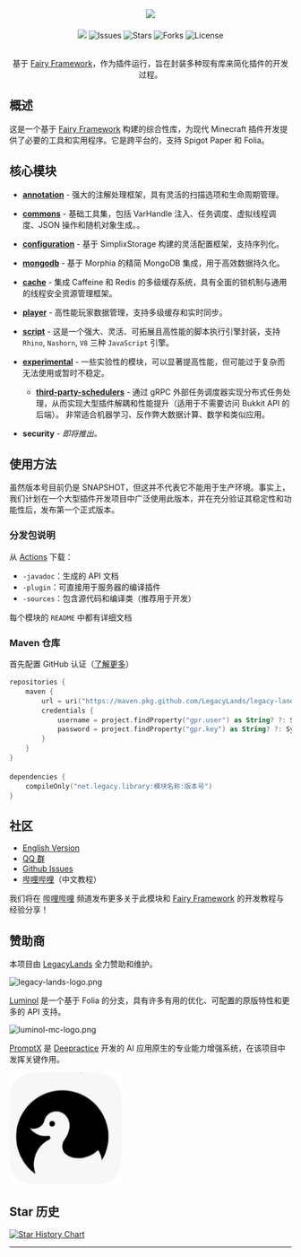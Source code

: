 <div align="center">
    <img src="./logo.png">
    <br /><br />
    <a href="https://app.codacy.com/gh/LegacyLands/legacy-lands-library/dashboard?utm_source=gh&utm_medium=referral&utm_content=&utm_campaign=Badge_grade"><img src="https://app.codacy.com/project/badge/Grade/cccd526f9bc94aaabc990dd65920cd21"/></a>
    <a><img alt="Issues" src="https://img.shields.io/github/issues/LegacyLands/legacy-lands-library"></a>
    <a><img alt="Stars" src="https://img.shields.io/github/stars/LegacyLands/legacy-lands-library"></a>
    <a><img alt="Forks" src="https://img.shields.io/github/forks/LegacyLands/legacy-lands-library"></a>
    <a><img alt="License" src="https://img.shields.io/github/license/LegacyLands/legacy-lands-library"></a>
    <br /><br />
    <p>基于 <a href="https://github.com/FairyProject/fairy" target="_blank">Fairy Framework</a>，作为插件运行，旨在封装多种现有库来简化插件的开发过程。</p>
</div>

## 概述

这是一个基于 [Fairy Framework](https://github.com/FairyProject/fairy) 构建的综合性库，为现代 Minecraft
插件开发提供了必要的工具和实用程序。它是跨平台的，支持 Spigot Paper 和 Folia。

## 核心模块

- [**annotation**](annotation/README_ZHCN.md) - 强大的注解处理框架，具有灵活的扫描选项和生命周期管理。
- [**commons**](commons/README_ZHCN.md) - 基础工具集，包括 VarHandle 注入、任务调度、虚拟线程调度、JSON 操作和随机对象生成。。
- [**configuration**](configuration/README_ZHCN.md) - 基于 SimplixStorage 构建的灵活配置框架，支持序列化。
- [**mongodb**](mongodb/README_ZHCN.md) - 基于 Morphia 的精简 MongoDB 集成，用于高效数据持久化。
- [**cache**](cache/README_ZHCN.md) - 集成 Caffeine 和 Redis 的多级缓存系统，具有全面的锁机制与通用的线程安全资源管理框架。
- [**player**](player/README_ZHCN.md) - 高性能玩家数据管理，支持多级缓存和实时同步。
- [**script**](script/README_ZHCN.md) - 这是一个强大、灵活、可拓展且高性能的脚本执行引擎封装，支持 `Rhino`, `Nashorn`, `V8`
  三种 `JavaScript` 引擎。

- [**experimental**](experimental/README.md) - 一些实验性的模块，可以显著提高性能，但可能过于复杂而无法使用或暂时不稳定。
    - [**third-party-schedulers**](experimental/third-party-schedulers/README.md) - 通过 gRPC
      外部任务调度器实现分布式任务处理，从而实现大型插件解耦和性能提升（适用于不需要访问 Bukkit API 的后端）。
      非常适合机器学习、反作弊大数据计算、数学和类似应用。

- **security** - *即将推出。*

## 使用方法

虽然版本号目前仍是 SNAPSHOT，但这并不代表它不能用于生产环境。事实上，我们计划在一个大型插件开发项目中广泛使用此版本，并在充分验证其稳定性和功能性后，发布第一个正式版本。

### 分发包说明

从 [Actions](https://github.com/LegacyLands/legacy-lands-library/actions) 下载：

- `-javadoc`：生成的 API 文档
- `-plugin`：可直接用于服务器的编译插件
- `-sources`：包含源代码和编译类（推荐用于开发）

每个模块的 `README` 中都有详细文档

### Maven 仓库

首先配置 GitHub
认证（[了解更多](https://docs.github.com/en/authentication/keeping-your-account-and-data-secure/managing-your-personal-access-tokens)）

```kotlin
repositories {
    maven {
        url = uri("https://maven.pkg.github.com/LegacyLands/legacy-lands-library")
        credentials {
            username = project.findProperty("gpr.user") as String? ?: System.getenv("USERNAME")
            password = project.findProperty("gpr.key") as String? ?: System.getenv("TOKEN")
        }
    }
}

dependencies {
    compileOnly("net.legacy.library:模块名称:版本号")
}
```

## 社区

- [English Version](README.md)
- [QQ 群](http://qq.legacylands.cn)
- [Github Issues](https://github.com/LegacyLands/legacy-lands-library/issues)
- [哔哩哔哩](https://space.bilibili.com/1253128469)（中文教程）

我们将在 [哔哩哔哩](https://space.bilibili.com/1253128469)
频道发布更多关于此模块和 [Fairy Framework](https://github.com/FairyProject/fairy) 的开发教程与经验分享！

## 赞助商

本项目由 [LegacyLands](https://github.com/LegacyLands) 全力赞助和维护。

![legacy-lands-logo.png](./legacy-lands-logo.png)

[Luminol](https://github.com/LuminolMC/Luminol) 是一个基于 Folia 的分支，具有许多有用的优化、可配置的原版特性和更多的 API
支持。

![luminol-mc-logo.png](./luminol-mc-logo.png)

[PromptX](https://github.com/Deepractice/PromptX) 是 [Deepractice](https://github.com/Deepractice) 开发的 AI 应用原生的专业能力增强系统，在该项目中发挥关键作用。

![deepractice-logo.png](./deepractice-logo.png)

## Star 历史

[![Star History Chart](https://api.star-history.com/svg?repos=LegacyLands/legacy-lands-library&type=Date)](https://star-history.com/#LegacyLands/legacy-lands-library&Date)

---
